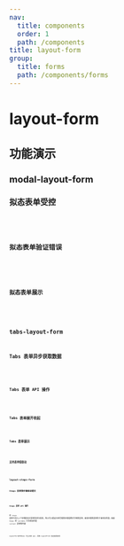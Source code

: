 ```yaml
---
nav:
  title: components
  order: 1
  path: /components
title: layout-form
group:
  title: forms
  path: /components/forms
---
```


# layout-form

## 功能演示

### modal-layout-form

#### 拟态表单受控

<code src="../demos/layout-form/modal-form.tsx" />

#### 拟态表单验证错误

<code src="../demos/layout-form/modal-form-validate-error.tsx" />

#### 拟态表单展示

<code src="../demos/layout-form/modal-form-detail.tsx" />

### tabs-layout-form

#### Tabs 表单异步获取数据

<code src="../demos/layout-form/tabs-form-simple" />

#### Tabs 表单 API 操作

<code src="../demos/layout-form/tabs-form-apis" />

#### Tabs 表单展开收起

<code src="../demos/layout-form/tabs-form-collapse" />

#### Tabs 表单展示

<code src="../demos/layout-form/tabs-form-show" />

#### 支持表单值联动

<code src="../demos/layout-form/tabs-form-linkage" />

### layout-steps-form

#### Steps 表单按步骤验证提交

<code src="../demos/layout-form/steps-form-validate" />

#### Steps 表单 API 操作

在 `Steps` 表单中进入上下步骤前会对表单项进行校验，所以可以假设已经完成的步骤是绝对可用的表单，未来步骤的表单处于未到达状态，因此 `Steps` 的 `validate` 方法验证的是 `current` 表单的内容

<code src="../demos/layout-form/steps-form-apis" />

LayoutFormAPIBase 为公共的 api，具体 LayoutForm 各自继承实现

<!-- <API exports='["LayoutFormAPIBase"]' src="../components/layout-form/index.tsx"></API> -->

<!-- <API exports='["LayoutModalFormSettings", "LayoutModalFormAPI"]' src="../components/layout-form/index.tsx"></API> -->

<!-- <API exports='["LayoutTabsFormSettings", "LayoutTabsFormAPI"]' src="../components/layout-form/index.tsx"></API> -->
